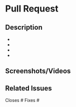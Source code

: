 # Pull Request

<!-- A clear and concise description of what this PR does and why it's needed. -->

## Description

<!-- Describe the changes made in the PR. -->

- 
-
-
-

## Screenshots/Videos

<!-- If applicable, add screenshots or screen recordings to help explain your changes. -->


## Related Issues

<!-- If this PR closes any issues, use the keyword 'closes' followed by the issue number -->

Closes # Fixes #


